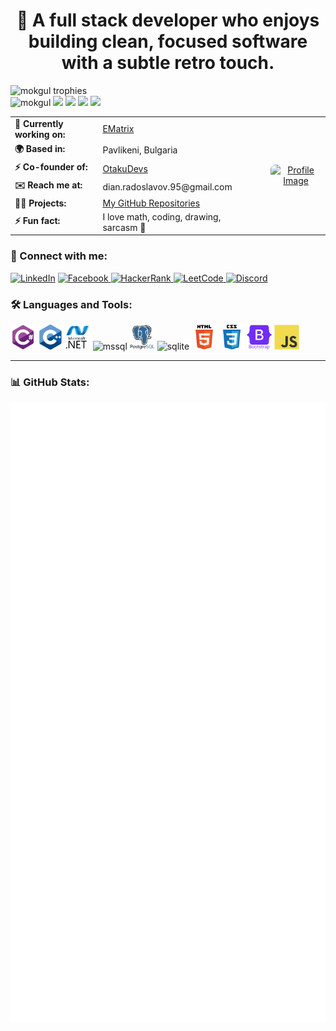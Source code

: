 <h1 align="center">🎨 A full stack developer who enjoys building clean, focused software with a subtle retro touch.</h1>

<img src="https://github-profile-trophy.vercel.app/?username=mokgul&theme=nord" alt="mokgul trophies" />

<div class="d-flex flex-row gap-2">
 <img src="https://komarev.com/ghpvc/?username=mokgul&label=Profile%20views&color=0e75b6&style=flat" alt="mokgul" />
 <img src="https://img.shields.io/github/followers/mokgul?style=flat&logo=github" />
 <img src="https://img.shields.io/github/stars/mokgul?style=flat&logo=github" />
 <img src="https://img.shields.io/github/last-commit/OtakuDevs/EMatrix?style=flat&logo=github" />
 <img src="https://img.shields.io/github/languages/top/OtakuDevs/EMatrix?style=flat&logo=github" />
</div>

 

 <table>
  <tr>
    <td><strong>🔭 Currently working on:</strong></td>
    <td><a href="https://github.com/OtakuDevs/EMatrix">EMatrix</a></td>
    <td rowspan="6" style="text-align: center; padding-left: 20px;">
      <a href="https://otakudevs.net/" target="_blank" rel="noopener noreferrer">
       <img src="https://avatars.githubusercontent.com/u/110693556?s=200&v=4" alt="Profile Image" width="150" style="border-radius: 8px;" />
     </a>
    </td>

  </tr>
  <tr>
    <td><strong>🌍 Based in:</strong></td>
    <td>Pavlikeni, Bulgaria</td>
  </tr>
  <tr>
    <td><strong>⚡ Co-founder of:</strong></td>
    <td><a href="https://otakudevs.net/">OtakuDevs</a></td>
  </tr>
  <tr>
    <td><strong>✉️ Reach me at:</strong></td>
    <td>dian.radoslavov.95@gmail.com</td>
  </tr>
  <tr>
    <td><strong>👨‍💻 Projects:</strong></td>
    <td><a href="https://github.com/mokgul?tab=repositories">My GitHub Repositories</a></td>
  </tr>
  <tr>
    <td><strong>⚡ Fun fact:</strong></td>
    <td>I love math, coding, drawing, sarcasm 🙈</td>
  </tr>
</table>

   
 ### 🤝 Connect with me:
 <a href="https://linkedin.com/in/dian-radoslavov-65696ab1" target="_blank">
 <img src="https://raw.githubusercontent.com/rahuldkjain/github-profile-readme-generator/master/src/images/icons/Social/linked-in-alt.svg" alt="LinkedIn" height="30" width="40" /></a>
 <a href="https://fb.com/dian.radoslavov.95" target="_blank">
 <img src="https://raw.githubusercontent.com/rahuldkjain/github-profile-readme-generator/master/src/images/icons/Social/facebook.svg" alt="Facebook" height="30" width="40" />
 </a>
 <a href="https://www.hackerrank.com/dian_radoslavov1" target="_blank">
 <img src="https://raw.githubusercontent.com/rahuldkjain/github-profile-readme-generator/master/src/images/icons/Social/hackerrank.svg" alt="HackerRank" height="30" width="40" />
 </a>
 <a href="https://www.leetcode.com/mokgul" target="_blank">
 <img src="https://raw.githubusercontent.com/rahuldkjain/github-profile-readme-generator/master/src/images/icons/Social/leet-code.svg" alt="LeetCode" height="30" width="40" />
 </a>
 <a href="https://discord.gg/qdaNcJ7Z6r" target="_blank">
 <img src="https://raw.githubusercontent.com/rahuldkjain/github-profile-readme-generator/master/src/images/icons/Social/discord.svg" alt="Discord" height="30" width="40" />
 </a>


### 🛠️ Languages and Tools:
<p align="left">
  <img src="https://raw.githubusercontent.com/devicons/devicon/master/icons/csharp/csharp-original.svg" alt="csharp" width="40" height="40" />
  <img src="https://raw.githubusercontent.com/devicons/devicon/master/icons/cplusplus/cplusplus-original.svg" alt="cplusplus" width="40" height="40" />
  <img src="https://raw.githubusercontent.com/devicons/devicon/master/icons/dot-net/dot-net-original-wordmark.svg" alt="dotnet" width="40" height="40" />
  <img src="https://www.svgrepo.com/show/303229/microsoft-sql-server-logo.svg" alt="mssql" width="40" height="40" />
  <img src="https://raw.githubusercontent.com/devicons/devicon/master/icons/postgresql/postgresql-original-wordmark.svg" alt="postgresql" width="40" height="40" />
  <img src="https://www.vectorlogo.zone/logos/sqlite/sqlite-icon.svg" alt="sqlite" width="40" height="40" />
  <img src="https://raw.githubusercontent.com/devicons/devicon/master/icons/html5/html5-original-wordmark.svg" alt="html5" width="40" height="40" />
  <img src="https://raw.githubusercontent.com/devicons/devicon/master/icons/css3/css3-original-wordmark.svg" alt="css3" width="40" height="40" />
  <img src="https://raw.githubusercontent.com/devicons/devicon/master/icons/bootstrap/bootstrap-plain-wordmark.svg" alt="bootstrap" width="40" height="40" />
  <img src="https://raw.githubusercontent.com/devicons/devicon/master/icons/javascript/javascript-original.svg" alt="javascript" width="40" height="40" />
</p>

---

### 📊 GitHub Stats:

![Metrics](https://github.com/mokgul/mokgul/blob/main/github-metrics.svg)








  



